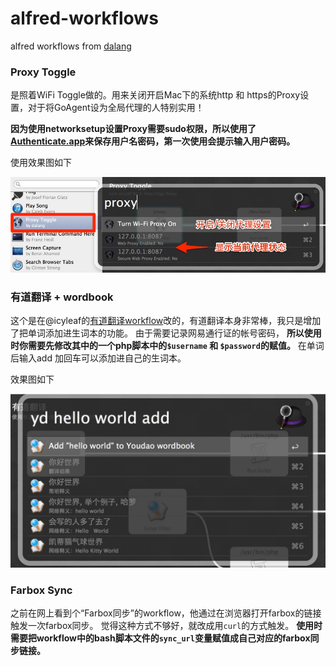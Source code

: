 alfred-workflows
================
alfred workflows from [dalang](http://dalang.im)

### Proxy Toggle
是照着WiFi Toggle做的。用来关闭开启Mac下的系统http 和 https的Proxy设置，对于将GoAgent设为全局代理的人特别实用！

**因为使用networksetup设置Proxy需要sudo权限，所以使用了[Authenticate.app](http://www.dirtdon.com/Authenticate/)来保存用户名密码，第一次使用会提示输入用户密码。**

使用效果图如下

![proxy Toggle img](images/proxy-toggle.jpg)

### 有道翻译 + wordbook
这个是在@icyleaf的[有道翻译workflow](http://www.alfredworkflow.com/#有道翻译)改的，有道翻译本身非常棒，我只是增加了把单词添加进生词本的功能。
由于需要记录网易通行证的帐号密码， **所以使用时你需要先修改其中的一个php脚本中的`$username` 和 `$password`的赋值。**
在单词后输入add 加回车可以添加进自己的生词本。

效果图如下

![Youdao Translator img](images/youdao-translator.jpg)

### Farbox Sync
之前在网上看到个“Farbox同步”的workflow，他通过在浏览器打开farbox的链接触发一次farbox同步。
觉得这种方式不够好，就改成用`curl`的方式触发。
**使用时需要把workflow中的bash脚本文件的`sync_url`变量赋值成自己对应的farbox同步链接。**
